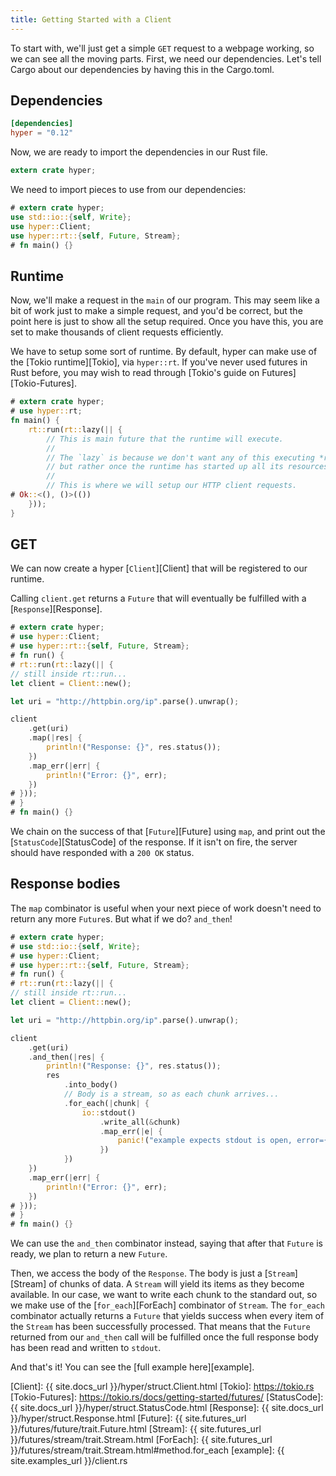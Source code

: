 ```yaml
---
title: Getting Started with a Client
---
```


To start with, we'll just get a simple `GET` request to a webpage working,
so we can see all the moving parts. First, we need our dependencies.
Let's tell Cargo about our dependencies by having this in the Cargo.toml.

## Dependencies

```toml
[dependencies]
hyper = "0.12"
```

Now, we are ready to import the dependencies in our Rust file.

```rust
extern crate hyper;
```

We need to import pieces to use from our dependencies:

```rust
# extern crate hyper;
use std::io::{self, Write};
use hyper::Client;
use hyper::rt::{self, Future, Stream};
# fn main() {}
```

## Runtime

Now, we'll make a request in the `main` of our program. This may seem
like a bit of work just to make a simple request, and you'd be correct,
but the point here is just to show all the setup required. Once you have this,
you are set to make thousands of client requests efficiently.

We have to setup some sort of runtime. By default, hyper can make use of the
[Tokio runtime][Tokio], via `hyper::rt`. If you've never used futures in Rust
before, you may wish to read through [Tokio's guide on Futures][Tokio-Futures].


```rust
# extern crate hyper;
# use hyper::rt;
fn main() {
    rt::run(rt::lazy(|| {
        // This is main future that the runtime will execute.
        //
        // The `lazy` is because we don't want any of this executing *right now*,
        // but rather once the runtime has started up all its resources.
        //
        // This is where we will setup our HTTP client requests.
# Ok::<(), ()>(())
    }));
}
```

## GET

We can now create a hyper [`Client`][Client] that will be registered to our runtime.

Calling `client.get` returns a `Future` that will eventually be fulfilled with a
[`Response`][Response].

```rust
# extern crate hyper;
# use hyper::Client;
# use hyper::rt::{self, Future, Stream};
# fn run() {
# rt::run(rt::lazy(|| {
// still inside rt::run...
let client = Client::new();

let uri = "http://httpbin.org/ip".parse().unwrap();

client
    .get(uri)
    .map(|res| {
        println!("Response: {}", res.status());
    })
    .map_err(|err| {
        println!("Error: {}", err);
    })
# }));
# }
# fn main() {}
```

We chain on the success of that [`Future`][Future] using `map`,
and print out the [`StatusCode`][StatusCode] of the response. If it isn't on fire,
the server should have responded with a `200 OK` status.

## Response bodies

The `map` combinator is useful when your next piece of work doesn't need to
return any more `Future`s. But what if we do? `and_then`!

```rust
# extern crate hyper;
# use std::io::{self, Write};
# use hyper::Client;
# use hyper::rt::{self, Future, Stream};
# fn run() {
# rt::run(rt::lazy(|| {
// still inside rt::run...
let client = Client::new();

let uri = "http://httpbin.org/ip".parse().unwrap();

client
    .get(uri)
    .and_then(|res| {
        println!("Response: {}", res.status());
        res
            .into_body()
            // Body is a stream, so as each chunk arrives...
            .for_each(|chunk| {
                io::stdout()
                    .write_all(&chunk)
                    .map_err(|e| {
                        panic!("example expects stdout is open, error={}", e)
                    })
            })
    })
    .map_err(|err| {
        println!("Error: {}", err);
    })
# }));
# }
# fn main() {}
```

We can use the `and_then` combinator instead, saying that after that `Future`
is ready, we plan to return a new `Future`.

Then, we access the body of the `Response`. The body is just a [`Stream`][Stream] of
chunks of data. A `Stream` will yield its items as they become available. In our case,
we want to write each chunk to the standard out, so we make use of the [`for_each`][ForEach]
combinator of `Stream`. The `for_each` combinator actually returns a `Future` that yields
success when every item of the `Stream` has been successfully processed. That means that
the `Future` returned from our `and_then` call will be fulfilled once the full response body
has been read and written to `stdout`.

And that's it! You can see the [full example here][example].

[Client]: {{ site.docs_url }}/hyper/struct.Client.html
[Tokio]: https://tokio.rs
[Tokio-Futures]: https://tokio.rs/docs/getting-started/futures/
[StatusCode]: {{ site.docs_url }}/hyper/struct.StatusCode.html
[Response]: {{ site.docs_url }}/hyper/struct.Response.html
[Future]: {{ site.futures_url }}/futures/future/trait.Future.html
[Stream]: {{ site.futures_url }}/futures/stream/trait.Stream.html
[ForEach]: {{ site.futures_url }}/futures/stream/trait.Stream.html#method.for_each
[example]: {{ site.examples_url }}/client.rs
